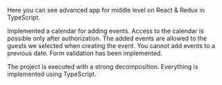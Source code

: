 Here you can see advanced app for middle level on React & Redux in TypeScript.

Implemented a calendar for adding events. Access to the calendar is possible only after authorization. 
The added events are allowed to the guests we selected when creating the event. 
You cannot add events to a previous date. Form validation has been implemented.

The project is executed with a strong decomposition.
Everything is implemented using TypeScript.